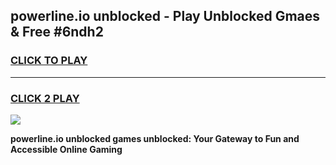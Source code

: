 
## powerline.io unblocked - Play Unblocked Gmaes & Free #6ndh2
<h3>
<a href="https://premium.freeplayer.one?title=powerline.io_unblocked&ref=03M">CLICK TO PLAY</a></h3>
<hr>

<h3>
<a href="https://premium.freeplayer.one?title=powerline.io_unblocked&ref=03M">CLICK 2 PLAY</a>
  
</h3>

<a href="https://premium.freeplayer.one?title=powerline.io_unblocked&ref=03M"><img src="https://clearcache.store/games.png"></a>


**powerline.io unblocked games unblocked: Your Gateway to Fun and Accessible Online Gaming**
